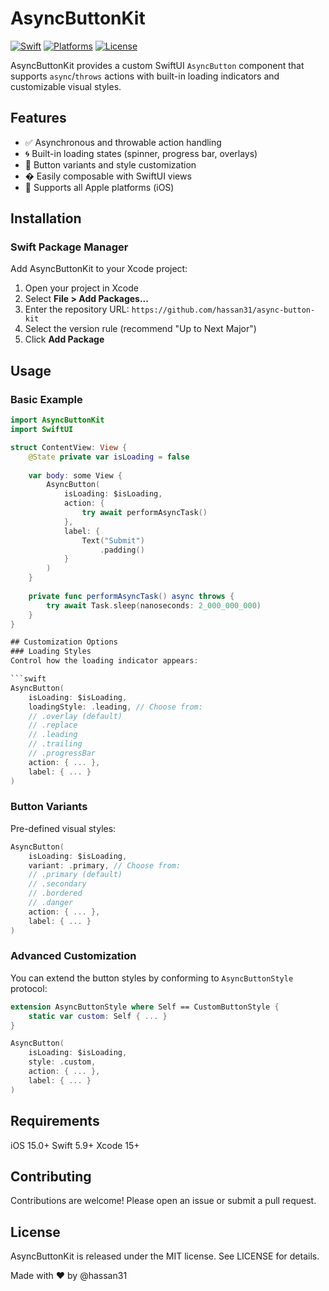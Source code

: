 # AsyncButtonKit

[![Swift](https://img.shields.io/badge/Swift-5.9-orange.svg)](https://swift.org)
[![Platforms](https://img.shields.io/badge/Platforms-iOS%20|%20macOS%20|%20watchOS%20|%20tvOS-blue)](https://developer.apple.com)
[![License](https://img.shields.io/badge/License-MIT-lightgrey.svg)](LICENSE)

AsyncButtonKit provides a custom SwiftUI `AsyncButton` component that supports `async`/`throws` actions with built-in loading indicators and customizable visual styles.

## Features

- ✅ Asynchronous and throwable action handling
- 🌀 Built-in loading states (spinner, progress bar, overlays)
- 🎨 Button variants and style customization
- � Easily composable with SwiftUI views
- 📱 Supports all Apple platforms (iOS)

## Installation

### Swift Package Manager

Add AsyncButtonKit to your Xcode project:

1. Open your project in Xcode
2. Select **File > Add Packages...**
3. Enter the repository URL: `https://github.com/hassan31/async-button-kit`
4. Select the version rule (recommend "Up to Next Major")
5. Click **Add Package**

## Usage

### Basic Example

```swift
import AsyncButtonKit
import SwiftUI

struct ContentView: View {
    @State private var isLoading = false
    
    var body: some View {
        AsyncButton(
            isLoading: $isLoading,
            action: {
                try await performAsyncTask()
            },
            label: {
                Text("Submit")
                    .padding()
            }
        )
    }
    
    private func performAsyncTask() async throws {
        try await Task.sleep(nanoseconds: 2_000_000_000)
    }
}

## Customization Options
### Loading Styles
Control how the loading indicator appears:

```swift
AsyncButton(
    isLoading: $isLoading,
    loadingStyle: .leading, // Choose from:
    // .overlay (default)
    // .replace
    // .leading
    // .trailing
    // .progressBar
    action: { ... },
    label: { ... }
)
```

### Button Variants
Pre-defined visual styles:

```swift
AsyncButton(
    isLoading: $isLoading,
    variant: .primary, // Choose from:
    // .primary (default)
    // .secondary
    // .bordered
    // .danger
    action: { ... },
    label: { ... }
)
```

### Advanced Customization
You can extend the button styles by conforming to `AsyncButtonStyle` protocol:

```swift
extension AsyncButtonStyle where Self == CustomButtonStyle {
    static var custom: Self { ... }
}

AsyncButton(
    isLoading: $isLoading,
    style: .custom,
    action: { ... },
    label: { ... }
)
```

## Requirements
iOS 15.0+
Swift 5.9+
Xcode 15+

## Contributing
Contributions are welcome! Please open an issue or submit a pull request.

## License
AsyncButtonKit is released under the MIT license. See LICENSE for details.

Made with ❤️ by @hassan31
